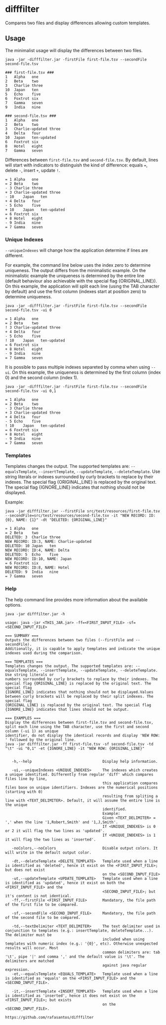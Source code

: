 difffilter
==========

Compares two files and display differences allowing custom templates.

Usage
-----

The minimalist usage will display the differences between two files.
```
java -jar -difffilter.jar -firstFile first-file.tsv --secondFile second-file.tsv
```

```
### first-file.tsv ###
1	Alpha	one
2	Beta	two
3	Charlie	three
10	Japan	ten
5	Echo	five
6	Foxtrot	six
7	Gamma	seven
9	India	nine 
```

```
### second-file.tsv ###
1	Alpha	one
2	Beta	two
3	Charlie-updated	three
4	Delta	four
10	Japan	ten-updated
6	Foxtrot	six
8	Hotel	eight
7	Gamma	seven
```

Differences between `first-file.tsv` and `second-file.tsv`. By default, lines will start with indicators to distinguish the kind of difference: equals `=`, delete `-`, insert `+`, update `!`.
```
= 1	Alpha	one
= 2	Beta	two
- 3	Charlie	three
+ 3	Charlie-updated	three
- 10	Japan	ten
+ 4	Delta	four
- 5	Echo	five
+ 10	Japan	ten-updated
= 6	Foxtrot	six
+ 8	Hotel	eight
- 9	India	nine 
= 7	Gamma	seven
```

### Unique Indexes
`--uniqueIndexes` will change how the application determine if lines are different.

For example, the command line below uses the index zero to determine uniqueness. The output differs from the minimalistic example. On the minimalistic example the uniqueness is determined by the entire line (default behaviour also achievable with the special flag {ORIGINAL_LINE}). On this example, the application will split each line (using the TAB character by default) and use the first column (indexes start at position zero) to determine uniqueness.

```
java -jar -difffilter.jar -firstFile first-file.tsv --secondFile second-file.tsv -ui 0
```
```
= 1	Alpha	one
= 2	Beta	two
! 3	Charlie-updated	three
+ 4	Delta	four
- 5	Echo	five
! 10	Japan	ten-updated
= 6	Foxtrot	six
+ 8	Hotel	eight
- 9	India	nine 
= 7	Gamma	seven
```

It is possible to pass multiple indexes separeted by comma when using `--ui`. On this example, the uniqueness is determined by the first column (index 0) and the second column (index 1).

```
java -jar -difffilter.jar -firstFile first-file.tsv --secondFile second-file.tsv -ui 0,1
```
```
= 1	Alpha	one
= 2	Beta	two
- 3	Charlie	three
+ 3	Charlie-updated	three
+ 4	Delta	four
- 5	Echo	five
! 10	Japan	ten-updated
= 6	Foxtrot	six
+ 8	Hotel	eight
- 9	India	nine 
= 7	Gamma	seven
```

### Templates
Templates changes the output. The supported templates are: `--equalsTemplate`, `--insertTemplate`, `--updateTemplate`, `--deleteTemplate`.
Use string literals or indexes surrounded by curly brackets to replace by their indexes. The special flag {ORIGINAL_LINE} is replaced by the original text. The special flag {IGNORE_LINE} indicates that nothing should not be displayed.

Example:
```
java -jar difffilter.jar --firstFile src/test/resources/first-file.tsv --secondFile=src/test/resources/second-file.tsv -it "NEW RECORD: ID:{0}, NAME: {1}" -dt "DELETED: {ORIGINAL_LINE}"
```
```
= 1	Alpha	one
= 2	Beta	two
DELETED: 3	Charlie	three
NEW RECORD: ID:3, NAME: Charlie-updated
DELETED: 10	Japan	ten
NEW RECORD: ID:4, NAME: Delta
DELETED: 5	Echo	five
NEW RECORD: ID:10, NAME: Japan
= 6	Foxtrot	six
NEW RECORD: ID:8, NAME: Hotel
DELETED: 9	India	nine 
= 7	Gamma	seven
```

### Help
The help command line provides more information about the available options.

```
java -jar difffilter.jar -h
```

```
usage: java -jar <THIS_JAR.jar> -ff=<FIRST_INPUT_FILE> -sf=<SECOND_INPUT_FILE>

=== SUMMARY ===
Outputs the differences between two files (--firstFile and --secondFile).
Additionally, it is capable to apply templates and indicate the unique indexes used during the comparison.

=== TEMPLATES ===
Templates changes the output. The supported templates are: --equalsTemplate, --insertTemplate, --updateTemplate, --deleteTemplate. Use string literals or
numbers surrounded by curly brackets to replace by their indexes. The special flag {ORIGINAL_LINE} is replaced by the original text. The special flag
{IGNORE_LINE} indicates that nothing should not be displayed.Values between curly brackets will be replaced by their split indexes. The special flag
{ORIGINAL_LINE} is replaced by the original text. The special flag {IGNORE_LINE} indicates that lines should not be output.

=== EXAMPLES ===
Display the differences between first-file.tsv and second-file.tsv, split each line using the TAB character, use the first and second column (-ui 1) as unique
identifier, do not display the identical records and display 'NEW ROW: ' followed by the original line.
java -jar difffilter.jar -ff first-file.tsv -sf second-file.tsv -td "\t" -ui "0,1" -et {IGNORE_LINE} -it "NEW ROW: {ORIGINAL_LINE}"


   -h,--help                                Display help information.
                                            
   -ui,--uniqueIndexes <UNIQUE_INDEXES>     The indexes which creates a unique identified. Differently from regular 'diff' which compares files line by line,
                                            this application compares files base on unique identifiers. Indexes are the numerical positions (starting with 0)
                                            resulting from spliting a line with <TEXT_DELIMITER>. Default, it will assume the entire line is the unique
                                            identified.
                                            Example:
                                            Given <TEXT_DELIMITER> = ',' when the line '1,Robert,Smith' and '1,J,Smith'.
                                            If <UNIQUE_INDEXES> is 0 or 2 it will flag the two lines as 'updated'.
                                            If <UNIQUE_INDEXES> is 1 it will flag the two lines as 'inserted'.
   
   -noColors,--noColors                     Disable output colors. It will write in the default output color.                                            
                                            
   -dt,--deleteTemplate <DELETE_TEMPLATE>   Template used when a line is identified as 'deleted', hence it exist on the <FIRST_INPUT_FILE>; but does not exist
                                            on the <SECOND_INPUT_FILE>
   -ut,--updateTemplate <UPDATE_TEMPLATE>   Template used when a line is identified as 'updated', hence it exist on both the <FIRST_INPUT_FILE> and the
                                            <SECOND_INPUT_FILE>; but it's content is not identical.
   -ff,--firstFile <FIRST_INPUT_FILE>       Mandatory, the file path of the first file to be compared.
                                            
   -sf,--secondFile <SECOND_INPUT_FILE>     Mandatory, the file path of the second file to be compared.
                                            
   -td,--textDelimiter <TEXT_DELIMITER>     The text delimiter used in conjunction to templates (e.g.: insertTemplate, deleteTemplate...). The delimiter must be
                                            included when using templates with numeric index (e.g.: '{0}', etc). Otherwise unexpected results will occur. Most
                                            common delimiters are: tab '\t', pipe '|' and comma ',' and the default value is '\t'. The delimiters are matched
                                            against java regular expression.
   -et,--equalsTemplate <EQUALS_TEMPLATE>   Template used when a line is identified as 'equals' on the <FIRST_INPUT_FILE> and the <SECOND_INPUT_FILE>.
                                            
   -it,--insertTemplate <INSERT_TEMPLATE>   Template used when a line is identified as 'inserted', hence it does not exist on the <FIRST_INPUT_FILE>; but exists
                                            on the <SECOND_INPUT_FILE>.

https://github.com/rafasantos/difffilter
```